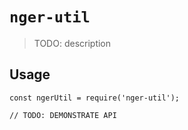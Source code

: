 # `nger-util`

> TODO: description

## Usage

```
const ngerUtil = require('nger-util');

// TODO: DEMONSTRATE API
```
